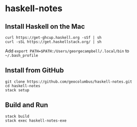 # haskell-notes

## Install Haskell on the Mac

```
curl https://get-ghcup.haskell.org -sSf | sh
curl -sSL https://get.haskellstack.org/ | sh
```

Add ```export PATH=$PATH:/Users/georgecampbell/.local/bin``` to ```~/.bash_profile```

## Install from GitHub
```
git clone https://github.com/geocolumbus/haskell-notes.git
cd haskell-notes
stack setup
```

## Build and Run
```
stack build
stack exec haskell-notes-exe
```